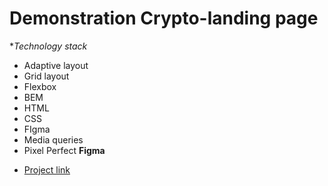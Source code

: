 #  Demonstration Crypto-landing page

**Technology stack*

- Adaptive layout
- Grid layout
- Flexbox
- BEM 
- HTML
- CSS
- FIgma
- Media queries
- Pixel Perfect
**Figma**
 
* [Project link](https://tetra3420.github.io/Crypto-landing-page/)
